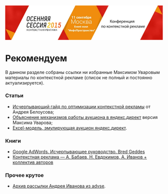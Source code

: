 [![](920x200-5.jpg)](http://semconf.ru/?utm_source=book2014&utm_medium=banner&utm_campaign=book2014)
# Рекомендуем

В данном разделе собраны ссылки ни избранные Максимом Уваровым материалы по контекстной рекламе (список не полный и постоянно актуализируется).

### Статьи

 - [Исчерпывающий гайд по оптимизации контекстной рекламы](http://bit.ly/XoN1uo) от Андрея Белоусова;
 - [Объяснение механизмов работы аукциона в яндекс.директ](http://bit.ly/1mHmVyZ) версия Максима Уварова;
 - [Excel-модель, эмулирующая аукцион яндекс.директ](http://bit.ly/1v3dJ81).

### Книги
 - [Google AdWords. Исчерпывающее руководство. Bred Geddes](http://bit.ly/1v3Irhw)
 - [Контекстная реклама — А. Бабаев, Н. Евдокимов, А. Иванов + коллектив авторов](http://bit.ly/1rkQ02N)

### Прочее крутое
 - [Архив рассылки Андрея Иванова из advse](http://bit.ly/1n4oEhP).
